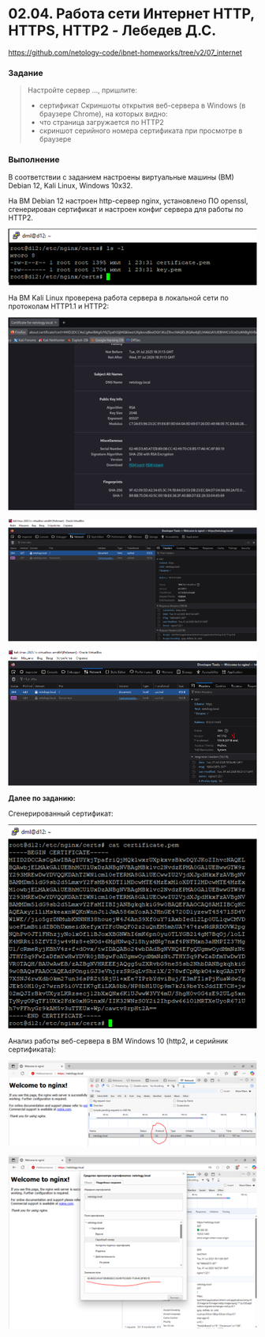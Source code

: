 # 02.04. Работа сети Интернет HTTP, HTTPS, HTTP2 - Лебедев Д.С.
https://github.com/netology-code/ibnet-homeworks/tree/v2/07_internet
### Задание
> Настройте сервер ..., пришлите:
> - сертификат
> Скриншоты открытия веб-сервера в Windows (в браузере Chrome), на которых видно:
> - что страница загружается по HTTP2
> - скриншот серийного номера сертификата при просмотре в браузере

### Выполнение
В соответствии с заданием настроены виртуальные машины (ВМ) Debian 12, Kali Linux, Windows 10x32.

На ВМ Debian 12 настроен http-сервер nginx, установлено ПО openssl, сгенерирован сертификат и настроен конфиг сервера для работы по HTTP2.

![](_att/020204-01-01.png)  

На ВМ Kali Linux проверена работа сервера в локальной сети по протоколам HTTP1.1 и HTTP2:

![](_att/020204-01-02.png)  

![](_att/020204-01-03.png)  

![](_att/020204-01-04.png)  

**Далее по заданию:**

Сгенерированный сертификат:

![](_att/020204-02-01.png)  

Анализ работы веб-сервера в ВМ Windows 10 (http2, и серийник сертификата):

![](_att/020204-02-02.png)  

![](_att/020204-02-03.png)  

